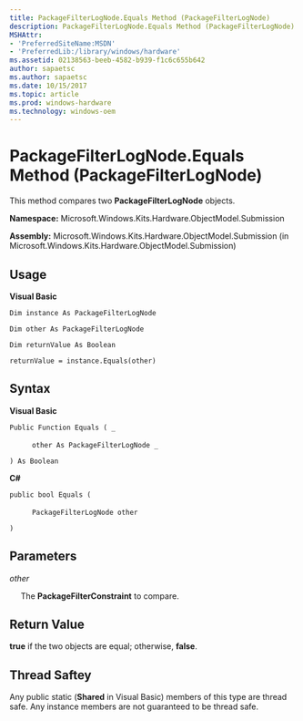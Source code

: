 ```yaml
---
title: PackageFilterLogNode.Equals Method (PackageFilterLogNode)
description: PackageFilterLogNode.Equals Method (PackageFilterLogNode)
MSHAttr:
- 'PreferredSiteName:MSDN'
- 'PreferredLib:/library/windows/hardware'
ms.assetid: 02138563-beeb-4582-b939-f1c6c655b642
author: sapaetsc
ms.author: sapaetsc
ms.date: 10/15/2017
ms.topic: article
ms.prod: windows-hardware
ms.technology: windows-oem
---
```


# PackageFilterLogNode.Equals Method (PackageFilterLogNode)


This method compares two **PackageFilterLogNode** objects.

**Namespace:** Microsoft.Windows.Kits.Hardware.ObjectModel.Submission

**Assembly:** Microsoft.Windows.Kits.Hardware.ObjectModel.Submission (in Microsoft.Windows.Kits.Hardware.ObjectModel.Submission)

## <span id="Usage"></span><span id="usage"></span><span id="USAGE"></span>Usage


**Visual Basic**

`Dim instance As PackageFilterLogNode`

`Dim other As PackageFilterLogNode`

`Dim returnValue As Boolean`

`returnValue = instance.Equals(other)`

## <span id="Syntax"></span><span id="syntax"></span><span id="SYNTAX"></span>Syntax


**Visual Basic**

`Public Function Equals ( _`

          `other As PackageFilterLogNode _`

`) As Boolean`

**C#**

`public bool Equals (`

          `PackageFilterLogNode other`

`)`

## <span id="Parameters"></span><span id="parameters"></span><span id="PARAMETERS"></span>Parameters


*other*

     The **PackageFilterConstraint** to compare.

## <span id="Return_Value"></span><span id="return_value"></span><span id="RETURN_VALUE"></span>Return Value


**true** if the two objects are equal; otherwise, **false**.

## <span id="Thread_Saftey"></span><span id="thread_saftey"></span><span id="THREAD_SAFTEY"></span>Thread Saftey


Any public static (**Shared** in Visual Basic) members of this type are thread safe. Any instance members are not guaranteed to be thread safe.

 

 






